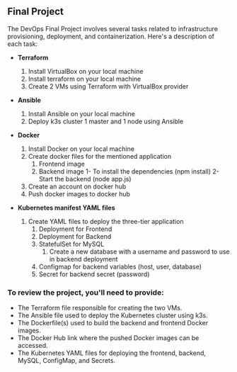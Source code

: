 ## Final Project 
The DevOps Final Project involves several tasks related to infrastructure provisioning, deployment, and containerization. Here's a description of each task:

-  **Terraform**
	1. Install VirtualBox on your local machine 
	2. Install terraform  on your local machine 
	3. Create 2 VMs using Terraform with VirtualBox provider

- **Ansible**
	1. Install Ansible on your local machine
	2. Deploy k3s cluster 1 master and 1 node using Ansible

- **Docker**
	1. Install Docker on your local machine
	1. Create docker files for the mentioned application
		1. Frontend image
		2. Backend image
			1- To install the dependencies (npm install)
			2- Start the backend (node app.js)
	2. Create an account on docker hub
	3. Push docker images to docker hub

- **Kubernetes manifest YAML files**
	1. Create YAML files to deploy the three-tier application
		1. Deployment for Frontend
		2. Deployment for Backend
		3. StatefulSet for MySQL 
			1. Create a new database with a username and password to use in backend deployment
		4. Configmap for backend variables (host, user, database)
		5. Secret for backend secret (password)


### To review the project, you'll need to provide:

- The Terraform file responsible for creating the two VMs.
- The Ansible file used to deploy the Kubernetes cluster using k3s.
- The Dockerfile(s) used to build the backend and frontend Docker images.
- The Docker Hub link where the pushed Docker images can be accessed.
- The Kubernetes YAML files for deploying the frontend, backend, MySQL, ConfigMap, and Secrets.